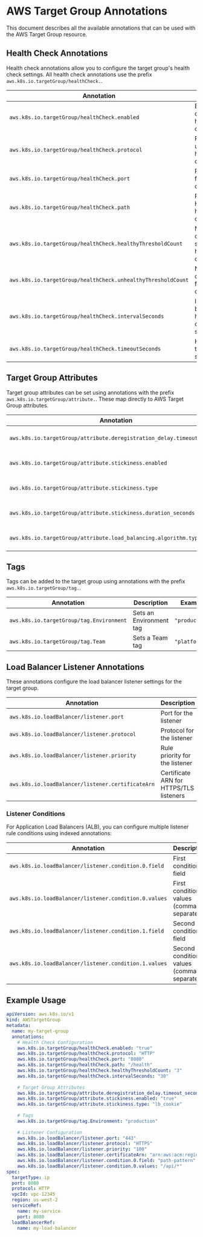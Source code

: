 # AWS Target Group Annotations

This document describes all the available annotations that can be used with the AWS Target Group resource.

## Health Check Annotations

Health check annotations allow you to configure the target group's health check settings. All health check annotations use the prefix `aws.k8s.io.targetGroup/healthCheck.`.

| Annotation | Description | Type | Required | Example |
|------------|-------------|------|----------|---------|
| `aws.k8s.io.targetGroup/healthCheck.enabled` | Enable or disable health checks | boolean | Yes (for health checks) | `"true"` |
| `aws.k8s.io.targetGroup/healthCheck.protocol` | Protocol to use for health checks | string | No | `"HTTP"` |
| `aws.k8s.io.targetGroup/healthCheck.port` | Port to use for health checks | string | No | `"8080"` |
| `aws.k8s.io.targetGroup/healthCheck.path` | Path for HTTP/HTTPS health checks | string | Yes (for HTTP/HTTPS) | `"/health"` |
| `aws.k8s.io.targetGroup/healthCheck.healthyThresholdCount` | Number of consecutive successful health checks | integer | No | `"3"` |
| `aws.k8s.io.targetGroup/healthCheck.unhealthyThresholdCount` | Number of consecutive failed health checks | integer | No | `"3"` |
| `aws.k8s.io.targetGroup/healthCheck.intervalSeconds` | Interval between health checks in seconds | integer | No | `"30"` |
| `aws.k8s.io.targetGroup/healthCheck.timeoutSeconds` | Health check timeout in seconds | integer | No | `"5"` |

## Target Group Attributes

Target group attributes can be set using annotations with the prefix `aws.k8s.io.targetGroup/attribute.`. These map directly to AWS Target Group attributes.

| Annotation | Description | Example |
|------------|-------------|---------|
| `aws.k8s.io.targetGroup/attribute.deregistration_delay.timeout_seconds` | Connection draining timeout | `"300"` |
| `aws.k8s.io.targetGroup/attribute.stickiness.enabled` | Enable sticky sessions | `"true"` |
| `aws.k8s.io.targetGroup/attribute.stickiness.type` | Type of sticky sessions | `"lb_cookie"` |
| `aws.k8s.io.targetGroup/attribute.stickiness.duration_seconds` | Sticky session duration | `"86400"` |
| `aws.k8s.io.targetGroup/attribute.load_balancing.algorithm.type` | Load balancing algorithm | `"round_robin"` |

## Tags

Tags can be added to the target group using annotations with the prefix `aws.k8s.io.targetGroup/tag.`.

| Annotation | Description | Example |
|------------|-------------|---------|
| `aws.k8s.io.targetGroup/tag.Environment` | Sets an Environment tag | `"production"` |
| `aws.k8s.io.targetGroup/tag.Team` | Sets a Team tag | `"platform"` |

## Load Balancer Listener Annotations

These annotations configure the load balancer listener settings for the target group.

| Annotation | Description | Required | Example |
|------------|-------------|----------|---------|
| `aws.k8s.io.loadBalancer/listener.port` | Port for the listener | Yes | `"443"` |
| `aws.k8s.io.loadBalancer/listener.protocol` | Protocol for the listener | Yes | `"HTTPS"` |
| `aws.k8s.io.loadBalancer/listener.priority` | Rule priority for the listener | Yes | `"100"` |
| `aws.k8s.io.loadBalancer/listener.certificateArn` | Certificate ARN for HTTPS/TLS listeners | Yes (for HTTPS/TLS) | `"arn:aws:acm:..."` |

### Listener Conditions

For Application Load Balancers (ALB), you can configure multiple listener rule conditions using indexed annotations:

| Annotation | Description | Example |
|------------|-------------|---------|
| `aws.k8s.io.loadBalancer/listener.condition.0.field` | First condition field | `"path-pattern"` |
| `aws.k8s.io.loadBalancer/listener.condition.0.values` | First condition values (comma-separated) | `"/api/*,/v1/*"` |
| `aws.k8s.io.loadBalancer/listener.condition.1.field` | Second condition field | `"host-header"` |
| `aws.k8s.io.loadBalancer/listener.condition.1.values` | Second condition values (comma-separated) | `"api.example.com"` |

## Example Usage

```yaml
apiVersion: aws.k8s.io/v1
kind: AWSTargetGroup
metadata:
  name: my-target-group
  annotations:
    # Health Check Configuration
    aws.k8s.io.targetGroup/healthCheck.enabled: "true"
    aws.k8s.io.targetGroup/healthCheck.protocol: "HTTP"
    aws.k8s.io.targetGroup/healthCheck.port: "8080"
    aws.k8s.io.targetGroup/healthCheck.path: "/health"
    aws.k8s.io.targetGroup/healthCheck.healthyThresholdCount: "3"
    aws.k8s.io.targetGroup/healthCheck.intervalSeconds: "30"
    
    # Target Group Attributes
    aws.k8s.io.targetGroup/attribute.deregistration_delay.timeout_seconds: "30"
    aws.k8s.io.targetGroup/attribute.stickiness.enabled: "true"
    aws.k8s.io.targetGroup/attribute.stickiness.type: "lb_cookie"
    
    # Tags
    aws.k8s.io.targetGroup/tag.Environment: "production"
    
    # Listener Configuration
    aws.k8s.io.loadBalancer/listener.port: "443"
    aws.k8s.io.loadBalancer/listener.protocol: "HTTPS"
    aws.k8s.io.loadBalancer/listener.priority: "100"
    aws.k8s.io.loadBalancer/listener.certificateArn: "arn:aws:acm:region:account:certificate/certificate-id"
    aws.k8s.io.loadBalancer/listener.condition.0.field: "path-pattern"
    aws.k8s.io.loadBalancer/listener.condition.0.values: "/api/*"
spec:
  targetType: ip
  port: 8080
  protocol: HTTP
  vpcId: vpc-12345
  region: us-west-2
  serviceRef:
    name: my-service
    port: 8080
  loadBalancerRef:
    name: my-load-balancer
```